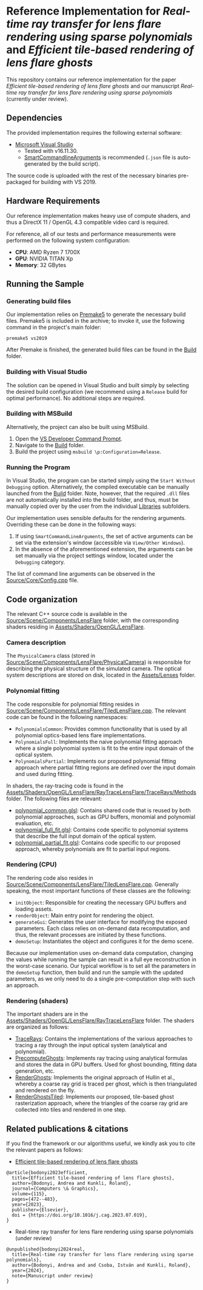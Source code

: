 # Reference Implementation for *Real-time ray transfer for lens flare rendering using sparse polynomials* and *Efficient tile-based rendering of lens flare ghosts*

This repository contains our reference implementation for the paper *Efficient tile-based rendering of lens flare ghosts* and our manuscript *Real-time ray transfer for lens flare rendering using sparse polynomials* (currently under review).

## Dependencies

The provided implementation requires the following external software:

- [Microsoft Visual Studio](https://visualstudio.microsoft.com/vs/)
    - Tested with v16.11.30.
    - [SmartCommandlineArguments](https://marketplace.visualstudio.com/items?itemName=MBulli.SmartCommandlineArguments) is recommended (`.json` file is auto-generated by the build script).

The source code is uploaded with the rest of the necessary binaries pre-packaged for building with VS 2019.

## Hardware Requirements

Our reference implementation makes heavy use of compute shaders, and thus a DirectX 11 / OpenGL 4.3 compatible video card is required.

For reference, all of our tests and performance measurements were performed on the following system configuration:

- **CPU**: AMD Ryzen 7 1700X
- **GPU**: NVIDIA TITAN Xp
- **Memory**: 32 GBytes

## Running the Sample

### Generating build files

Our implementation relies on [Premake5](https://github.com/premake/premake-core/releases) to generate the necessary build files. Premake5 is included in the archive; to invoke it, use the following command in the project's main folder:

```
premake5 vs2019
```

After Premake is finished, the generated build files can be found in the [Build](Build) folder. 

### Building with Visual Studio

The solution can be opened in Visual Studio and built simply by selecting the desired build configuration (we recommend using a `Release` build for optimal performance). No additional steps are required.

### Building with MSBuild

Alternatively, the project can also be built using MSBuild. 

1. Open the [VS Developer Command Prompt](https://docs.microsoft.com/en-us/dotnet/framework/tools/developer-command-prompt-for-vs).
2. Navigate to the [Build](Build) folder.
3. Build the project using `msbuild \p:Configuration=Release`.

### Running the Program

In Visual Studio, the program can be started simply using the `Start Without Debugging` option. Alternatively, the compiled executable can be manually launched from the [Build](Build) folder. Note, however, that the required `.dll` files are not automatically installed into the build folder, and thus, must be manually copied over by the user from the individual [Libraries](Libraries) subfolders.

Our implementation uses sensible defaults for the rendering arguments. Overriding these can be done in the following ways:

1. If using `SmartCommandLineArguments`, the set of active arguments can be set via the extension's window (accessible via `View/Other Windows`).
2. In the absence of the aforementioned extension, the arguments can be set manually via the project settings window, located under the `Debugging` category.

The list of command line arguments can be observed in the [Source/Core/Config.cpp](Source/Core/Config.cpp) file.

## Code organization

The relevant C++ source code is available in the [Source/Scene/Components/LensFlare](Source/Scene/Components/LensFlare) folder, with the corresponding shaders residing in [Assets/Shaders/OpenGL/LensFlare](Assets/Shaders/OpenGL/LensFlare).

### Camera description

The `PhysicalCamera` class (stored in [Source/Scene/Components/LensFlare/PhysicalCamera](Source/Scene/Components/LensFlare/PhysicalCamera.h)) is responsible for describing the physical structure of the simulated camera. The optical system descriptions are stored on disk, located in the [Assets/Lenses](Assets/Lenses/) folder.

### Polynomial fitting

The code responsible for polynomial fitting resides in [Source/Scene/Components/LensFlare/TiledLensFlare.cpp](Source/Scene/Components/LensFlare/TiledLensFlare.cpp). The relevant code can be found in the following namespaces:

- `PolynomialsCommon`: Provides common functionality that is used by all polynomial optics-based lens flare implementations.
- `PolynomialsFull`: Implements the naive polynomial fitting approach where a single polynomial system is fit to the entire input domain of the optical system.
- `PolynomialsPartial`: Implements our proposed polynomial fitting approach where partial fitting regions are defined over the input domain and used during fitting.

In shaders, the ray-tracing code is found in the [Assets/Shaders/OpenGL/LensFlare/RayTraceLensFlare/TraceRays/Methods](Assets/Shaders/OpenGL/LensFlare/RayTraceLensFlare/TraceRays/Methods/) folder. The following files are relevant:

- [polynomial_common.glsl](Assets/Shaders/OpenGL/LensFlare/RayTraceLensFlare/TraceRays/Methods/polynomial_common.glsl): Contains shared code that is reused by both polynomial approaches, such as GPU buffers, monomial and polynomial evaluation, etc.
- [polynomial_full_fit.glsl](Assets/Shaders/OpenGL/LensFlare/RayTraceLensFlare/TraceRays/Methods/polynomial_full_fit.glsl): Contains code specific to polynomial systems that describe the full input domain of the optical system.
- [polynomial_partial_fit.glsl](Assets/Shaders/OpenGL/LensFlare/RayTraceLensFlare/TraceRays/Methods/polynomial_partial_fit.glsl): Contains code specific to our proposed approach, whereby polynomials are fit to partial input regions.

### Rendering (CPU)

The rendering code also resides in [Source/Scene/Components/LensFlare/TiledLensFlare.cpp](Source/Scene/Components/LensFlare/TiledLensFlare.cpp). Generally speaking, the most important functions of these classes are the following:
- `initObject`: Responsible for creating the necessary GPU buffers and loading assets.
- `renderObject`: Main entry point for rendering the object.
- `generateGui`: Generates the user interface for modifying the exposed parameters. Each class relies on on-demand data recomputation, and thus, the relevant processes are initiated by these functions. 
- `demoSetup`: Instantiates the object and configures it for the demo scene.

Because our implementation uses on-demand data computation, changing the values while running the sample can result in a full eye reconstruction in the worst-case scenario. Our typical workflow is to set all the parameters in the `demoSetup` function, then build and run the sample with the updated parameters, as we only need to do a single pre-computation step with such an approach.

### Rendering (shaders)

The important shaders are in the [Assets/Shaders/OpenGL/LensFlare/RayTraceLensFlare](Assets/Shaders/OpenGL/LensFlare/RayTraceLensFlare) folder. The shaders are organized as follows:

- [TraceRays](Assets/Shaders/OpenGL/LensFlare/RayTraceLensFlare/TraceRays/): Contains the implementations of the various approaches to tracing a ray through the input optical system (analytical and polynomial).
- [PrecomputeGhosts](Assets/Shaders/OpenGL/LensFlare/RayTraceLensFlare/PrecomputeGhosts/): Implements ray tracing using analytical formulas and stores the data in GPU buffers. Used for ghost bounding, fitting data generation, etc.
- [RenderGhosts](Assets/Shaders/OpenGL/LensFlare/RayTraceLensFlare/RenderGhosts/): Implements the original approach of Hullin et al., whereby a coarse ray grid is traced per ghost, which is then triangulated and rendered on the fly.
- [RenderGhostsTiled](Assets/Shaders/OpenGL/LensFlare/RayTraceLensFlare/RenderGhostsTiled/): Implements our proposed, tile-based ghost rasterization approach, where the triangles of the coarse ray grid are collected into tiles and rendered in one step.

## Related publications & citations

If you find the framework or our algorithms useful, we kindly ask you to cite the relevant papers as follows:

- [Efficient tile-based rendering of lens flare ghosts](https://doi.org/10.1016/j.cag.2023.07.019)

```
@article{bodonyi2023efficient,
  title={Efficient tile-based rendering of lens flare ghosts},
  author={Bodonyi, Andrea and Kunkli, Roland},
  journal={Computers \& Graphics},
  volume={115},
  pages={472--483},
  year={2023},
  publisher={Elsevier},
  doi = {https://doi.org/10.1016/j.cag.2023.07.019},
}

```

- Real-time ray transfer for lens flare rendering using sparse polynomials (under review)

```
@unpublished{bodonyi2024real,
  title={Real-time ray transfer for lens flare rendering using sparse polynomials},
  author={Bodonyi, Andrea and and Csoba, István and Kunkli, Roland},
  year={2024},
  note={Manuscript under review}
}
```